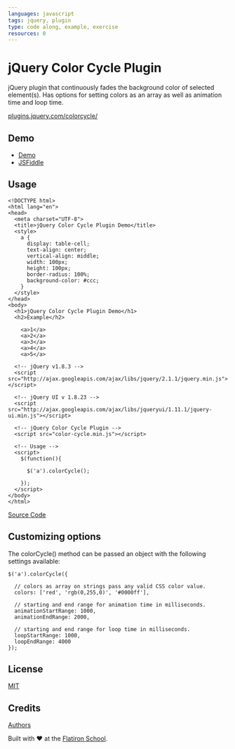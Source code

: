 ```yaml
---
languages: javascript
tags: jquery, plugin
type: code along, example, exercise
resources: 0
---
```


# jQuery Color Cycle Plugin

jQuery plugin that continuously fades the background color of selected element(s). Has options for setting colors as an array as well as animation time and loop time.

[plugins.jquery.com/colorcycle/](http://plugins.jquery.com/colorcycle/)

## Demo
  
  * [Demo](http://flatiron-school-curriculum.github.io/jquery-color-cycle-plugin/)
  * [JSFiddle](http://jsfiddle.net/flatiron_school/yw7g6xac/9/)

## Usage

```
<!DOCTYPE html>
<html lang="en">
<head>
  <meta charset="UTF-8">
  <title>jQuery Color Cycle Plugin Demo</title>
  <style>
    a {
      display: table-cell;
      text-align: center;
      vertical-align: middle;
      width: 100px;
      height: 100px;
      border-radius: 100%;
      background-color: #ccc;
    }
  </style>
</head>
<body>
  <h1>jQuery Color Cycle Plugin Demo</h1>
  <h2>Example</h2>

    <a>1</a>
    <a>2</a>
    <a>3</a>
    <a>4</a>
    <a>5</a>

  <!-- jQuery v1.8.3 -->
  <script src="http://ajax.googleapis.com/ajax/libs/jquery/2.1.1/jquery.min.js"></script>
  
  <!-- jQuery UI v 1.8.23 -->
  <script src="http://ajax.googleapis.com/ajax/libs/jqueryui/1.11.1/jquery-ui.min.js"></script>
  
  <!-- jQuery Color Cycle Plugin -->
  <script src="color-cycle.min.js"></script>
  
  <!-- Usage -->
  <script>
    $(function(){

      $('a').colorCycle();

    });
  </script>
</body>
</html>
```

[Source Code](index.html)

## Customizing options

The colorCycle() method can be passed an object with the following settings available:

```
$('a').colorCycle({

  // colors as array on strings pass any valid CSS color value.
  colors: ['red', 'rgb(0,255,0)', '#0000ff'],
  
  // starting and end range for animation time in milliseconds.
  animationStartRange: 1000,
  animationEndRange: 2000,

  // starting and end range for loop time in milliseconds.
  loopStartRange: 1000,
  loopEndRange: 4000
});
```

## License

[MIT](MIT-LICENSE.txt)

## Credits

[Authors](AUTHORS.txt)

Built with ♥ at the [Flatiron School](http://flatironschool.com).
